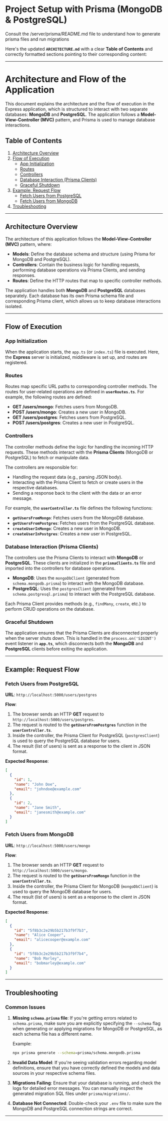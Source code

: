 # Project Setup with Prisma (MongoDB & PostgreSQL)
Consult the /server/prisma/README.md file to understand how to generate prisma files and run migrations

Here's the updated **`ARCHITECTURE.md`** with a clear **Table of Contents** and correctly formatted sections pointing to their corresponding content:

---

# Architecture and Flow of the Application

This document explains the architecture and the flow of execution in the Express application, which is structured to interact with two separate databases: **MongoDB** and **PostgreSQL**. The application follows a **Model-View-Controller (MVC)** pattern, and Prisma is used to manage database interactions.

## Table of Contents

1. [Architecture Overview](#architecture-overview)
2. [Flow of Execution](#flow-of-execution)
   - [App Initialization](#app-initialization)
   - [Routes](#routes)
   - [Controllers](#controllers)
   - [Database Interaction (Prisma Clients)](#database-interaction-prisma-clients)
   - [Graceful Shutdown](#graceful-shutdown)
3. [Example: Request Flow](#example-request-flow)
   - [Fetch Users from PostgreSQL](#fetch-users-from-postgresql)
   - [Fetch Users from MongoDB](#fetch-users-from-mongodb)
4. [Troubleshooting](#troubleshooting)

---

## Architecture Overview

The architecture of this application follows the **Model-View-Controller (MVC)** pattern, where:

- **Models**: Define the database schema and structure (using Prisma for MongoDB and PostgreSQL).
- **Controllers**: Contain the business logic for handling requests, performing database operations via Prisma Clients, and sending responses.
- **Routes**: Define the HTTP routes that map to specific controller methods.

The application handles both **MongoDB** and **PostgreSQL** databases separately. Each database has its own Prisma schema file and corresponding Prisma client, which allows us to keep database interactions isolated.

---

## Flow of Execution

### App Initialization

When the application starts, the `app.ts` (or `index.ts`) file is executed. Here, the **Express** server is initialized, middleware is set up, and routes are registered.

### Routes

Routes map specific URL paths to corresponding controller methods. The routes for user-related operations are defined in **`userRoutes.ts`**. For example, the following routes are defined:

- **GET /users/mongo**: Fetches users from MongoDB.
- **POST /users/mongo**: Creates a new user in MongoDB.
- **GET /users/postgres**: Fetches users from PostgreSQL.
- **POST /users/postgres**: Creates a new user in PostgreSQL.

### Controllers

The controller methods define the logic for handling the incoming HTTP requests. These methods interact with the **Prisma Clients** (MongoDB or PostgreSQL) to fetch or manipulate data.

The controllers are responsible for:

- Handling the request data (e.g., parsing JSON body).
- Interacting with the Prisma Client to fetch or create users in the respective databases.
- Sending a response back to the client with the data or an error message.

For example, the **`userController.ts`** file defines the following functions:

- **`getUsersFromMongo`**: Fetches users from the MongoDB database.
- **`getUsersFromPostgres`**: Fetches users from the PostgreSQL database.
- **`createUserInMongo`**: Creates a new user in MongoDB.
- **`createUserInPostgres`**: Creates a new user in PostgreSQL.

### Database Interaction (Prisma Clients)

The controllers use the Prisma Clients to interact with **MongoDB** or **PostgreSQL**. These clients are initialized in the **`prismaClients.ts`** file and imported into the controllers for database operations.

- **MongoDB**: Uses the `mongoDbClient` (generated from `schema.mongodb.prisma`) to interact with the MongoDB database.
- **PostgreSQL**: Uses the `postgresClient` (generated from `schema.postgresql.prisma`) to interact with the PostgreSQL database.

Each Prisma Client provides methods (e.g., `findMany`, `create`, etc.) to perform CRUD operations on the database.

### Graceful Shutdown

The application ensures that the Prisma Clients are disconnected properly when the server shuts down. This is handled in the `process.on('SIGINT')` event listener in **`app.ts`**, which disconnects both the **MongoDB** and **PostgreSQL** clients before exiting the application.

---

## Example: Request Flow

### Fetch Users from PostgreSQL

**URL**: `http://localhost:5000/users/postgres`

**Flow**:
1. The browser sends an HTTP **GET** request to `http://localhost:5000/users/postgres`.
2. The request is routed to the **`getUsersFromPostgres`** function in the **`userController.ts`**.
3. Inside the controller, the Prisma Client for PostgreSQL (`postgresClient`) is used to query the PostgreSQL database for users.
4. The result (list of users) is sent as a response to the client in JSON format.

**Expected Response**:
```json
[
  {
    "id": 1,
    "name": "John Doe",
    "email": "johndoe@example.com"
  },
  {
    "id": 2,
    "name": "Jane Smith",
    "email": "janesmith@example.com"
  }
]
```

### Fetch Users from MongoDB

**URL**: `http://localhost:5000/users/mongo`

**Flow**:
1. The browser sends an HTTP **GET** request to `http://localhost:5000/users/mongo`.
2. The request is routed to the **`getUsersFromMongo`** function in the **`userController.ts`**.
3. Inside the controller, the Prisma Client for MongoDB (`mongoDbClient`) is used to query the MongoDB database for users.
4. The result (list of users) is sent as a response to the client in JSON format.

**Expected Response**:
```json
[
  {
    "id": "5f8b3c2e29b5b217b3f9f7b3",
    "name": "Alice Cooper",
    "email": "alicecooper@example.com"
  },
  {
    "id": "5f8b3c2e29b5b217b3f9f7b4",
    "name": "Bob Marley",
    "email": "bobmarley@example.com"
  }
]
```

---

## Troubleshooting

### Common Issues

1. **Missing `schema.prisma` file**: If you're getting errors related to `schema.prisma`, make sure you are explicitly specifying the `--schema` flag when generating or applying migrations for MongoDB or PostgreSQL, as each schema file has a different name.
   
   Example:
   ```bash
   npx prisma generate --schema=prisma/schema.mongodb.prisma
   ```

2. **Invalid Data Model**: If you're seeing validation errors regarding model definitions, ensure that you have correctly defined the models and data sources in your respective schema files.

3. **Migrations Failing**: Ensure that your database is running, and check the logs for detailed error messages. You can manually inspect the generated migration SQL files under `prisma/migrations/`.

4. **Database Not Connected**: Double-check your `.env` file to make sure the MongoDB and PostgreSQL connection strings are correct.

---


